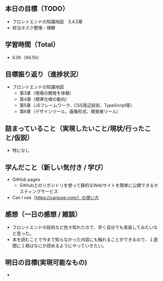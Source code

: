 ## 本日の目標（TODO）

- フロントエンドの知識地図　3,4,5章
- 担当タスク整理・理解

## 学習時間（Total）

- 6.0h（94.5h）

## 目標振り返り（進捗状況）

- フロントエンドの知識地図
  - 第3章（現場の開発を体験）
  - 第4章（標準仕様の動向）
  - 第5章（JSフレームワーク、CSS周辺技術、TypeScript等）
  - 第6章（デザインツール、画像形式、開発者ツール）

## 詰まっていること（実現したいこと/現状/行ったこと/仮説）

- 特になし

## 学んだこと（新しい気付き / 学び）

- GitHub pages
  - GitHub上のリポジトリを使って静的なWebサイトを簡単に公開できるホスティングサービス
- Can I use（https://caniuse.com/）の使い方

## 感想（一日の感想 / 雑談）
- フロントエンドの技術など色々知れたので、早く自分でも実装してみたいなと思った。
- 本を読むことで今まで知らなかった内容にも触れることができるので、１週間に１冊はなにか読めるようにやっていきたい。

## 明日の目標(実現可能なもの)
- 
